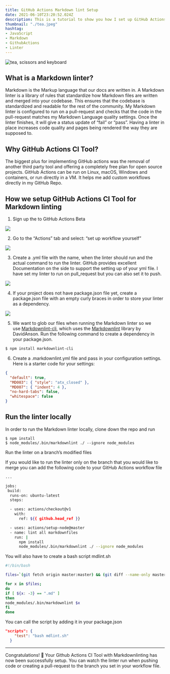 ```yaml
---
title: GitHub Actions Markdown lint Setup
date: 2021-06-10T23:20:52.024Z
description: This is a tutorial to show you how I set up GitHub Actions for Markdown linting with David Ansons’s Markdownlint library.
thumbnail: "./tea.jpeg"
hashtag: 
- JavaScript
- Markdown
- GithubActions
- Linter
---
```

![tea, scissors and keyboard](https://miro.medium.com/max/7528/1*agCoOF8taDQ9mDMhR15t3g.jpeg)

## What is a Markdown linter?

Markdown is the Markup language that our docs are written in. A Markdown linter is a library of rules that standardize how Markdown files are written and merged into your codebase. This ensures that the codebase is standardized and readable for the rest of the community. My Markdown linter is configured to run on a pull-request and checks that the code in the pull-request matches my Markdown Language quality settings. Once the linter finishes, it will give a status update of “fail” or “pass”. Having a linter in place increases code quality and pages being rendered the way they are supposed to.

## Why GitHub Actions CI Tool?
The biggest plus for implementing GitHub actions was the removal of another third party tool and offering a completely free plan for open source projects. GitHub Actions can be run on Linux, macOS, Windows and containers, or run directly in a VM. It helps me add custom workflows directly in my GitHub Repo.

## How we setup GitHub Actions CI Tool for Markdown linting
1. Sign up the to GitHub Actions Beta

![](https://miro.medium.com/max/1400/1*7EY6RSl8eOPBho3gTz-EBA.png)


2. Go to the “Actions” tab and select: “set up workflow yourself”

![](https://miro.medium.com/max/7588/1*AVTdp7pYzgtUGY9JqGbM_A.png)

3. Create a .yml file with the name, when the linter should run and the actual command to run the linter. GitHub provides excellent Documentation on the side to support the setting up of your yml file.
I have set my linter to run on pull_request but you can also set it to push.

![](https://miro.medium.com/max/6556/1*9sVN2BcjvQDiYK4V9vGjhQ.png)

4. If your project does not have package.json file yet, create a package.json file with an empty curly braces in order to store your linter as a dependency.

![](https://miro.medium.com/max/3200/1*82zzDNrT-s7Kjjd0RRxI6g.png)

5. We want to glob our files when running the Markdown linter so we use [Markdownlint-cli](https://www.npmjs.com/package/markdownlint-cli), which uses the [Markdownlint](https://github.com/markdownlint/markdownlint) library by DavidAnson. Run the following command to create a dependency in your package.json.

```bash
$ npm install markdownlint-cli
```

6. Create a .markdownlint.yml file and pass in your configuration settings. Here is a starter code for your settings:

```JSON
{
  "default": true,
  "MD003": { "style": "atx_closed" },
  "MD007": { "indent": 4 },
  "no-hard-tabs": false,
  "whitespace": false
}
```

## Run the linter locally

In order to run the Markdown linter locally, clone down the repo and run

```
$ npm install
$ node_modules/.bin/markdownlint ./ --ignore node_modules
```
Run the linter on a branch’s modified files

If you would like to run the linter only on the branch that you would like to merge you can add the following code to your GitHub Actions workflow file

```bash
...

jobs:
 build:
  runs-on: ubuntu-latest
  steps:

  - uses: actions/checkout@v1
    with:
      ref: ${{ github.head_ref }}

  - uses: actions/setup-node@master
  - name: lint all markdownfiles
    run: |
      npm install
      node_modules/.bin/markdownlint ./ --ignore node_modules
```

You will also have to create a bash script mdlint.sh

```bash
#!/bin/bash

files=`(git fetch origin master:master) && (git diff --name-only master)`

for x in $files;
do
if [ ${x: -3} == ".md" ]
then
node_modules/.bin/markdownlint $x
fi
done
```

You can call the script by adding it in your package.json

```json
"scripts": {
    "test": "bash mdlint.sh"
  }
```
---

Congratulations! 🚀 Your Github Actions CI Tool with Markdownlinting has now been successfully setup. You can watch the linter run when pushing code or creating a pull-request to the branch you set in your workflow file.